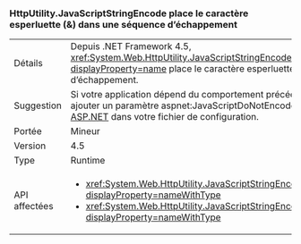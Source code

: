 ### <a name="httputilityjavascriptstringencode-escapes-ampersand"></a>HttpUtility.JavaScriptStringEncode place le caractère esperluette (&) dans une séquence d’échappement

|   |   |
|---|---|
|Détails|Depuis .NET Framework 4.5, <xref:System.Web.HttpUtility.JavaScriptStringEncode(System.String)?displayProperty=name> place le caractère esperluette (&amp;) dans une séquence d’échappement.|
|Suggestion|Si votre application dépend du comportement précédent de cette méthode, vous pouvez ajouter un paramètre aspnet:JavaScriptDoNotEncodeAmpersand à l’[élément appSettings ASP.NET](https://msdn.microsoft.com/library/hh975440.aspx) dans votre fichier de configuration.|
|Portée|Mineur|
|Version|4.5|
|Type|Runtime|
|API affectées|<ul><li><xref:System.Web.HttpUtility.JavaScriptStringEncode(System.String)?displayProperty=nameWithType></li><li><xref:System.Web.HttpUtility.JavaScriptStringEncode(System.String,System.Boolean)?displayProperty=nameWithType></li></ul>|

